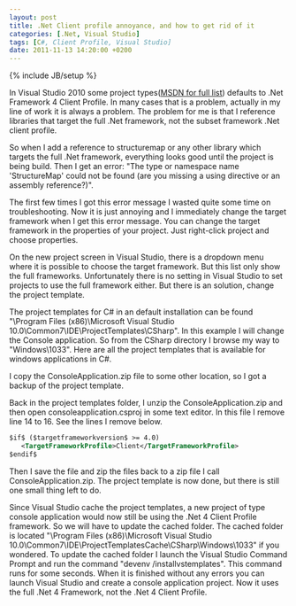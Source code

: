 ```yaml
---
layout: post
title: .Net Client profile annoyance, and how to get rid of it
categories: [.Net, Visual Studio]
tags: [C#, Client Profile, Visual Studio]
date: 2011-11-13 14:20:00 +0200
---
```

{% include JB/setup %}

In Visual Studio 2010 some project types([MSDN for full list](http://msdn.microsoft.com/en-us/library/cc656912.aspx)) defaults to .Net Framework 4 Client Profile. In many cases that is a problem, actually in my line of work it is always a problem. The problem for me is that I reference libraries that target the full .Net framework, not the subset framework .Net client profile.

So when I add a reference to structuremap or any other library which targets the full .Net framework, everything looks good until the project is being build. Then I get an error: "The type or namespace name 'StructureMap' could not be found (are you missing a using directive or an assembly reference?)".

The first few times I got this error message I wasted quite some time on troubleshooting. Now it is just annoying and I immediately change the target framework when I get this error message. You can change the target framework in the properties of your project. Just right-click project and choose properties.

On the new project screen in Visual Studio, there is a dropdown menu where it is possible to choose the target framework. But this list only show the full frameworks. Unfortunately there is no setting in Visual Studio to set projects to use the full framework either. But there is an solution, change the project template.

The project templates for C# in an default installation can be found "\Program Files (x86)\Microsoft Visual Studio 10.0\Common7\IDE\ProjectTemplates\CSharp". In this example I will change the Console application. So from the CSharp directory I browse my way to "Windows\1033\". Here are all the project templates that is available for windows applications in C#.

I copy the ConsoleApplication.zip file to some other location, so I got a backup of the project template.

Back in the project templates folder, I unzip the ConsoleApplication.zip and then open consoleapplication.csproj in some text editor. In this file I remove line 14 to 16. See the lines I remove below.

```xml
$if$ ($targetframeworkversion$ >= 4.0)
   <TargetFrameworkProfile>Client</TargetFrameworkProfile>
$endif$
```

Then I save the file and zip the files back to a zip file I call ConsoleApplication.zip. The project template is now done, but there is still one small thing left to do.

Since Visual Studio cache the project templates, a new project of type console application would now still be using the .Net 4 Client Profile framework. So we will have to update the cached folder. The cached folder is located "\Program Files (x86)\Microsoft Visual Studio 10.0\Common7\IDE\ProjectTemplatesCache\CSharp\Windows\1033" if you wondered.
To update the cached folder I launch the Visual Studio Command Prompt and run the command "devenv /installvstemplates". This command runs for some seconds. When it is finished without any errors you can launch Visual Studio and create a console application project. Now it uses the full .Net 4 Framework, not the .Net 4 Client Profile.